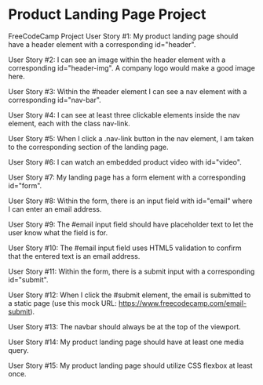# Product Landing Page Project
FreeCodeCamp Project
User Story #1: 
My product landing page should have a header element with a corresponding id="header".

User Story #2: 
I can see an image within the header element with a corresponding id="header-img". A company logo would make a good image here.

User Story #3: 
Within the #header element I can see a nav element with a corresponding id="nav-bar".

User Story #4: 
I can see at least three clickable elements inside the nav element, each with the class nav-link.

User Story #5: 
When I click a .nav-link button in the nav element, I am taken to the corresponding section of the landing page.

User Story #6: 
I can watch an embedded product video with id="video".

User Story #7: 
My landing page has a form element with a corresponding id="form".

User Story #8: 
Within the form, there is an input field with id="email" where I can enter an email address.

User Story #9: 
The #email input field should have placeholder text to let the user know what the field is for.

User Story #10: 
The #email input field uses HTML5 validation to confirm that the entered text is an email address.

User Story #11: 
Within the form, there is a submit input with a corresponding id="submit".

User Story #12: 
When I click the #submit element, the email is submitted to a static page (use this mock URL: https://www.freecodecamp.com/email-submit).

User Story #13: 
The navbar should always be at the top of the viewport.

User Story #14: 
My product landing page should have at least one media query.

User Story #15: 
My product landing page should utilize CSS flexbox at least once.
